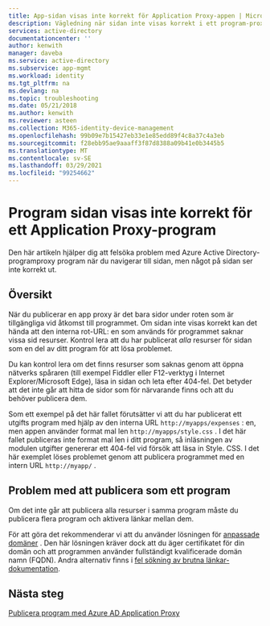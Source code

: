 ```yaml
---
title: App-sidan visas inte korrekt för Application Proxy-appen | Microsoft Docs
description: Vägledning när sidan inte visas korrekt i ett program-proxy-program som du har integrerat med Azure AD
services: active-directory
documentationcenter: ''
author: kenwith
manager: daveba
ms.service: active-directory
ms.subservice: app-mgmt
ms.workload: identity
ms.tgt_pltfrm: na
ms.devlang: na
ms.topic: troubleshooting
ms.date: 05/21/2018
ms.author: kenwith
ms.reviewer: asteen
ms.collection: M365-identity-device-management
ms.openlocfilehash: 99b09e7b15427eb33e1e85edd89f4c8a37c4a3eb
ms.sourcegitcommit: f28ebb95ae9aaaff3f87d8388a09b41e0b3445b5
ms.translationtype: MT
ms.contentlocale: sv-SE
ms.lasthandoff: 03/29/2021
ms.locfileid: "99254662"
---
```

# <a name="application-page-does-not-display-correctly-for-an-application-proxy-application"></a>Program sidan visas inte korrekt för ett Application Proxy-program

Den här artikeln hjälper dig att felsöka problem med Azure Active Directory-programproxy program när du navigerar till sidan, men något på sidan ser inte korrekt ut.

## <a name="overview"></a>Översikt
När du publicerar en app proxy är det bara sidor under roten som är tillgängliga vid åtkomst till programmet. Om sidan inte visas korrekt kan det hända att den interna rot-URL: en som används för programmet saknar vissa sid resurser. Kontrol lera att du har publicerat *alla* resurser för sidan som en del av ditt program för att lösa problemet.

Du kan kontrol lera om det finns resurser som saknas genom att öppna nätverks spåraren (till exempel Fiddler eller F12-verktyg i Internet Explorer/Microsoft Edge), läsa in sidan och leta efter 404-fel. Det betyder att det inte går att hitta de sidor som för närvarande finns och att du behöver publicera dem.

Som ett exempel på det här fallet förutsätter vi att du har publicerat ett utgifts program med hjälp av den interna URL `http://myapps/expenses` : en, men appen använder format mal len `http://myapps/style.css` . I det här fallet publiceras inte format mal len i ditt program, så inläsningen av modulen utgifter genererar ett 404-fel vid försök att läsa in Style. CSS. I det här exemplet löses problemet genom att publicera programmet med en intern URL `http://myapp/` .

## <a name="problems-with-publishing-as-one-application"></a>Problem med att publicera som ett program

Om det inte går att publicera alla resurser i samma program måste du publicera flera program och aktivera länkar mellan dem.

För att göra det rekommenderar vi att du använder lösningen för [anpassade domäner](application-proxy-configure-custom-domain.md) . Den här lösningen kräver dock att du äger certifikatet för din domän och att programmen använder fullständigt kvalificerade domän namn (FQDN). Andra alternativ finns i [fel sökning av brutna länkar-dokumentation](application-proxy-page-links-broken-problem.md).

## <a name="next-steps"></a>Nästa steg
[Publicera program med Azure AD Application Proxy](application-proxy-add-on-premises-application.md)

